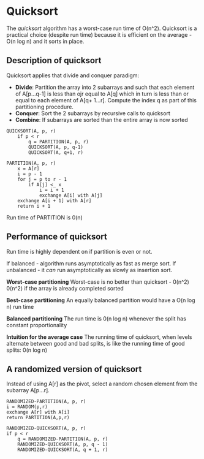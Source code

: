 # Quicksort
The *quicksort* algorithm has a worst-case run time of O(n^2). Quicksort is a practical choice (despite run time) because it is efficient on the average - O(n log n) and it sorts in place. 

## Description of quicksort
Quicksort applies that divide and conquer paradigm:
- **Divide**: Partition the array into 2 subarrays and such that each element of A[p...q-1] is less than ojr equal to A[q] which in turn is less than or equal to each element of A[q+ 1...r]. Compute the index q as part of this partitioning procedure. 
- **Conquer**: Sort the 2 subarrays by recursive calls to quicksort
- **Combine**: If subarrays are sorted than the entire array is now sorted

```
QUICKSORT(A, p, r)
    if p < r
        q = PARTITION(A, p, r)
        QUICKSORT(A, p, q-1)
        QUICKSORT(A, q+1, r)

PARTITION(A, p, r)
    x = A[r]
    i = p - 1
    for j = p to r - 1
        if A[j] <_ x
            i = i + 1
            exchange A[i] with A[j]
    exchange A[i + 1] with A[r]
    return i + 1
``` 
Run time of PARTITION is 0(n)

## Performance of quicksort
Run time is highly dependent on if partition is even or not. 

If balanced - algorithm runs asymptotically as fast as merge sort.
If unbalanced - it *can* run asymptotically as slowly as insertion sort. 

**Worst-case partitioning**
Worst-case is no better than quicksort - 0(n^2)
0(n^2) if the array is already completed sorted

**Best-case partitioning**
An equally balanced partition would have a O(n log n) run time

**Balanced partitioning**
The run time is 0(n log n) whenever the split has constant proportionality

**Intuition for the average case**
The running time of quicksort, when levels alternate between good and bad splits, is like the running time of good splits: 0(n log n) 

## A randomized version of quicksort
Instead of using A[r] as the pivot, select a random chosen element from the subarray A[p...r].
```
RANDOMIZED-PARTITION(A, p, r)
i = RANDOM(p,r)
exchange A[r] with A[i]
return PARTITION(A,p,r)

RANDOMIZED-QUICKSORT(A, p, r)
if p < r
    q = RANDOMIZED-PARTITION(A, p, r)
    RANDOMIZED-QUICKSORT(A, p, q - 1)
    RANDOMIZED-QUICKSORT(A, q + 1, r)
```
